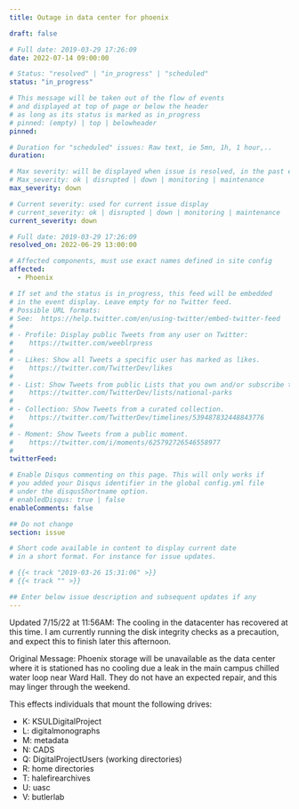 ```yaml
---
title: Outage in data center for phoenix

draft: false

# Full date: 2019-03-29 17:26:09
date: 2022-07-14 09:00:00

# Status: "resolved" | "in_progress" | "scheduled"
status: "in_progress"

# This message will be taken out of the flow of events
# and displayed at top of page or below the header
# as long as its status is marked as in_progress
# pinned: (empty) | top | belowheader
pinned: 

# Duration for "scheduled" issues: Raw text, ie 5mn, 1h, 1 hour,..
duration:

# Max severity: will be displayed when issue is resolved, in the past events section
# Max_severity: ok | disrupted | down | monitoring | maintenance
max_severity: down

# Current severity: used for current issue display
# current_severity: ok | disrupted | down | monitoring | maintenance
current_severity: down

# Full date: 2019-03-29 17:26:09
resolved_on: 2022-06-29 13:00:00

# Affected components, must use exact names defined in site config
affected:
  - Phoenix

# If set and the status is in_progress, this feed will be embedded
# in the event display. Leave empty for no Twitter feed.
# Possible URL formats:
# See:  https://help.twitter.com/en/using-twitter/embed-twitter-feed
#
# - Profile: Display public Tweets from any user on Twitter:
#    https://twitter.com/weeblrpress
#  
# - Likes: Show all Tweets a specific user has marked as likes.
#    https://twitter.com/TwitterDev/likes
#
# - List: Show Tweets from public Lists that you own and/or subscribe to.
#    https://twitter.com/TwitterDev/lists/national-parks
# 
# - Collection: Show Tweets from a curated collection.
#    https://twitter.com/TwitterDev/timelines/539487832448843776
#
# - Moment: Show Tweets from a public moment.
#    https://twitter.com/i/moments/625792726546558977
#
twitterFeed: 

# Enable Disqus commenting on this page. This will only works if 
# you added your Disqus identifier in the global config.yml file
# under the disqusShortname option.
# enabledDisqus: true | false
enableComments: false

## Do not change
section: issue

# Short code available in content to display current date
# in a short format. For instance for issue updates.

# {{< track "2019-03-26 15:31:06" >}}
# {{< track "" >}}

## Enter below issue description and subsequent updates if any
---
```

Updated 7/15/22 at 11:56AM:
The cooling in the datacenter has recovered at this time. I am currently running the disk integrity checks as a precaution, and expect this to finish later this afternoon.


Original Message:
Phoenix storage will be unavailable as the data center where it is stationed has no cooling due a leak in the main campus chilled water loop near Ward Hall.  They do not have an expected repair, and this may linger through the weekend.   

This effects individuals that mount the following drives:

* K:  KSULDigitalProject
* L: digitalmonographs
* M: metadata
* N: CADS
* Q: DigitalProjectUsers (working directories)
* R:  home directories
* T: halefirearchives
* U:  uasc
* V:  butlerlab
